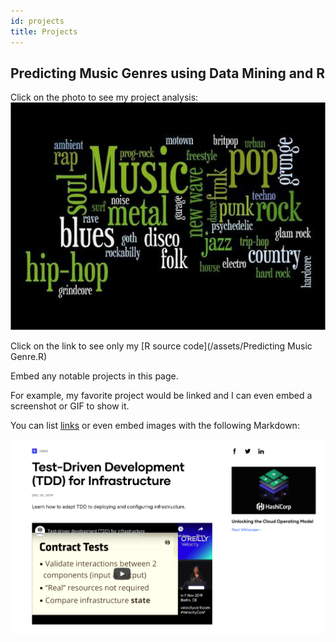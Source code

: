 ```yaml
---
id: projects
title: Projects
---
```


## Predicting Music Genres using Data Mining and R

Click on the photo to see my project analysis: [![](./assets/Music_Photo.png)](./assets/KF_Project_Music_Genres.pdf)


Click on the link to see only my [R source code](/assets/Predicting Music Genre.R)







Embed any notable projects in this page.

For example, my favorite project would be linked and I can even embed
a screenshot or GIF to show it.

You can list [links](https://www.hashicorp.com/resources/test-driven-development-tdd-for-infrastructure)
or even embed images with the following Markdown:

![Add alternate text for image](./assets/rosemary.png)
